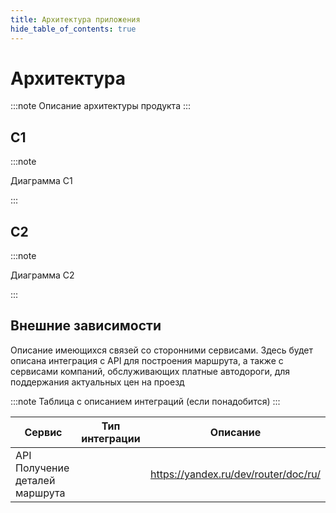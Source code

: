 ```yaml
---
title: Архитектура приложения
hide_table_of_contents: true
---
```


# Архитектура

:::note
Описание архитектуры продукта
:::

## C1

:::note

Диаграмма C1

:::

## C2

:::note

Диаграмма C2

:::

## Внешние зависимости

Описание имеющихся связей со сторонними сервисами.
Здесь будет описана интеграция с API для построения маршрута, а также с сервисами компаний, обслуживающих платные автодороги, для поддержания актуальных цен на проезд

:::note
Таблица с описанием интеграций (если понадобится)
:::

| Сервис | Тип интеграции | Описание |
| ------ | -------------- | -------- |
| API Получение деталей маршрута      |                |https://yandex.ru/dev/router/doc/ru/|